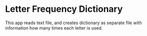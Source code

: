 # Letter Frequency Dictionary

This app reads text file, and creates dictionary as separate file with information how many times each letter is used.
